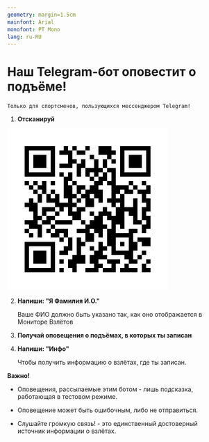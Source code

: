 ```yaml
---
geometry: margin=1.5cm
mainfont: Arial
monofont: PT Mono
lang: ru-RU
---
```


# Наш Telegram-бот оповестит о подъёме!

    Только для спортсменов, пользующихся мессенджером Telegram! 

1. **Отсканируй**

![](botqrcode.gif)

2. **Напиши: "Я Фамилия И.О."**

    Ваше ФИО должно быть указано так, как оно отображается в Мониторе Взлётов

3. **Получай оповещения о подъёмах, в которых ты записан**

4. **Напиши: "Инфо"**

    Чтобы получить информацию о взлётах, где ты записан.

**Важно!**

* Оповещения, рассылаемые этим ботом - лишь подсказка, работающая в тестовом режиме.

* Оповещение может быть ошибочным, либо не отправиться.

* Слушайте громкую связь! - это единственный достоверный источник информации о взлётах.
